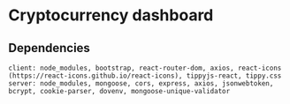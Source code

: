 # Cryptocurrency dashboard

## Dependencies
    client: node_modules, bootstrap, react-router-dom, axios, react-icons (https://react-icons.github.io/react-icons), tippyjs-react, tippy.css
    server: node_modules, mongoose, cors, express, axios, jsonwebtoken, bcrypt, cookie-parser, dovenv, mongoose-unique-validator
